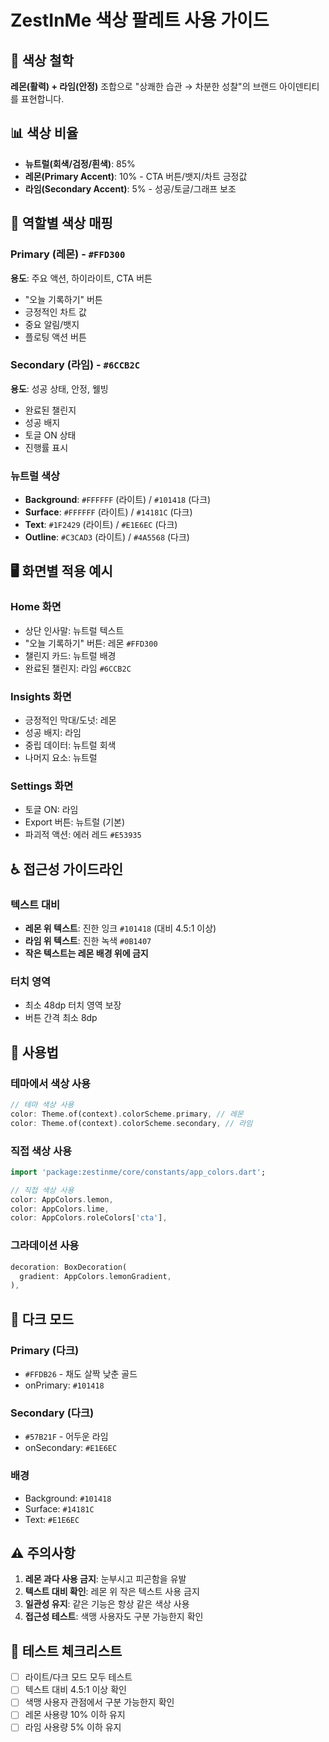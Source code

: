 # ZestInMe 색상 팔레트 사용 가이드

## 🎨 색상 철학
**레몬(활력) + 라임(안정)** 조합으로 "상쾌한 습관 → 차분한 성찰"의 브랜드 아이덴티티를 표현합니다.

## 📊 색상 비율
- **뉴트럴(회색/검정/흰색)**: 85%
- **레몬(Primary Accent)**: 10% - CTA 버튼/뱃지/차트 긍정값
- **라임(Secondary Accent)**: 5% - 성공/토글/그래프 보조

## 🎯 역할별 색상 매핑

### Primary (레몬) - `#FFD300`
**용도**: 주요 액션, 하이라이트, CTA 버튼
- "오늘 기록하기" 버튼
- 긍정적인 차트 값
- 중요 알림/뱃지
- 플로팅 액션 버튼

### Secondary (라임) - `#6CCB2C`
**용도**: 성공 상태, 안정, 웰빙
- 완료된 챌린지
- 성공 배지
- 토글 ON 상태
- 진행률 표시

### 뉴트럴 색상
- **Background**: `#FFFFFF` (라이트) / `#101418` (다크)
- **Surface**: `#FFFFFF` (라이트) / `#14181C` (다크)
- **Text**: `#1F2429` (라이트) / `#E1E6EC` (다크)
- **Outline**: `#C3CAD3` (라이트) / `#4A5568` (다크)

## 🖥️ 화면별 적용 예시

### Home 화면
- 상단 인사말: 뉴트럴 텍스트
- "오늘 기록하기" 버튼: 레몬 `#FFD300`
- 챌린지 카드: 뉴트럴 배경
- 완료된 챌린지: 라임 `#6CCB2C`

### Insights 화면
- 긍정적인 막대/도넛: 레몬
- 성공 배지: 라임
- 중립 데이터: 뉴트럴 회색
- 나머지 요소: 뉴트럴

### Settings 화면
- 토글 ON: 라임
- Export 버튼: 뉴트럴 (기본)
- 파괴적 액션: 에러 레드 `#E53935`

## ♿ 접근성 가이드라인

### 텍스트 대비
- **레몬 위 텍스트**: 진한 잉크 `#101418` (대비 4.5:1 이상)
- **라임 위 텍스트**: 진한 녹색 `#0B1407`
- **작은 텍스트는 레몬 배경 위에 금지**

### 터치 영역
- 최소 48dp 터치 영역 보장
- 버튼 간격 최소 8dp

## 🎨 사용법

### 테마에서 색상 사용
```dart
// 테마 색상 사용
color: Theme.of(context).colorScheme.primary, // 레몬
color: Theme.of(context).colorScheme.secondary, // 라임
```

### 직접 색상 사용
```dart
import 'package:zestinme/core/constants/app_colors.dart';

// 직접 색상 사용
color: AppColors.lemon,
color: AppColors.lime,
color: AppColors.roleColors['cta'],
```

### 그라데이션 사용
```dart
decoration: BoxDecoration(
  gradient: AppColors.lemonGradient,
),
```

## 🔄 다크 모드

### Primary (다크)
- `#FFDB26` - 채도 살짝 낮춘 골드
- onPrimary: `#101418`

### Secondary (다크)
- `#57B21F` - 어두운 라임
- onSecondary: `#E1E6EC`

### 배경
- Background: `#101418`
- Surface: `#14181C`
- Text: `#E1E6EC`

## ⚠️ 주의사항

1. **레몬 과다 사용 금지**: 눈부시고 피곤함을 유발
2. **텍스트 대비 확인**: 레몬 위 작은 텍스트 사용 금지
3. **일관성 유지**: 같은 기능은 항상 같은 색상 사용
4. **접근성 테스트**: 색맹 사용자도 구분 가능한지 확인

## 🧪 테스트 체크리스트

- [ ] 라이트/다크 모드 모두 테스트
- [ ] 텍스트 대비 4.5:1 이상 확인
- [ ] 색맹 사용자 관점에서 구분 가능한지 확인
- [ ] 레몬 사용량 10% 이하 유지
- [ ] 라임 사용량 5% 이하 유지

